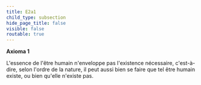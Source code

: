 ```yaml
---
title: E2a1
child_type: subsection
hide_page_title: false
visible: false
routable: true
---
```


**Axioma 1**

L'essence de l'être humain n'enveloppe pas l'existence nécessaire,
c'est-à-dire, selon l'ordre de la nature, il peut aussi bien se faire que tel être humain existe, ou bien qu'elle n'existe pas.
